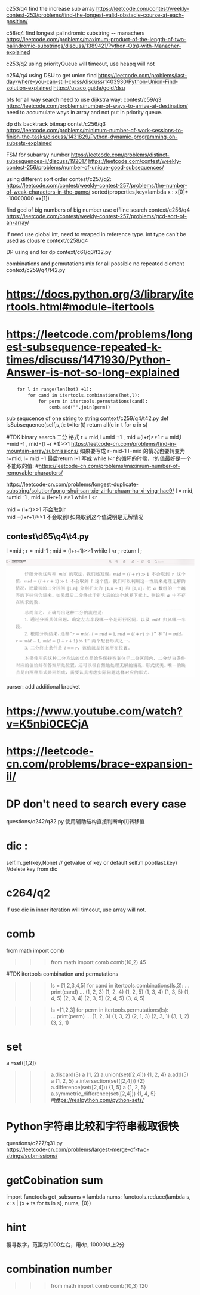 c253/q4 find the increase sub array
https://leetcode.com/contest/weekly-contest-253/problems/find-the-longest-valid-obstacle-course-at-each-position/

c58/q4 find longest palindromic substring -- manachers
https://leetcode.com/problems/maximum-product-of-the-length-of-two-palindromic-substrings/discuss/1389421/Python-O(n)-with-Manacher-explained

c253/q2 using priorityQueue will timeout, use heapq will not

c254/q4 using DSU to get union find https://leetcode.com/problems/last-day-where-you-can-still-cross/discuss/1403930/Python-Union-Find-solution-explained
https://usaco.guide/gold/dsu


bfs for all way search need to use dijkstra way:
contest/c59/q3 https://leetcode.com/problems/number-of-ways-to-arrive-at-destination/
need to accumulate ways in array and not put in priority queue. 


dp dfs backtrack bitmap
contst/c256/q3 https://leetcode.com/problems/minimum-number-of-work-sessions-to-finish-the-tasks/discuss/1431829/Python-dynamic-programming-on-subsets-explained

FSM for subarray number https://leetcode.com/problems/distinct-subsequences-ii/discuss/192017
https://leetcode.com/contest/weekly-contest-256/problems/number-of-unique-good-subsequences/


using different sort order contest/c257/q2:
https://leetcode.com/contest/weekly-contest-257/problems/the-number-of-weak-characters-in-the-game/
sorted(properties,key=lambda x : x[0]* -10000000 +x[1])


find gcd of big numbers of big number use offline search 
context/c256/q4 https://leetcode.com/contest/weekly-contest-257/problems/gcd-sort-of-an-array/

If need use global int, need to wraped in reference type. int type can't be used as clousre
context/c258/q4 


DP using end for dp context/c61/q3/t32.py

combinations and permutations mix for all possible no repeated element context/c259/q4/t42.py
# https://docs.python.org/3/library/itertools.html#module-itertools
# https://leetcode.com/problems/longest-subsequence-repeated-k-times/discuss/1471930/Python-Answer-is-not-so-long-explained
        for l in range(len(hot) +1):
            for cand in itertools.combinations(hot,l):
                for perm in itertools.permutations(cand):
                    comb.add("".join(perm))
sub sequcence of one string to string context/c259/q4/t42.py
    def isSubsequence(self,s,t):
        t=iter(t)
        return all(c in t for c in s)


#TDK binary search 二分 格式
r = mid,l =mid +1 , mid =(l+r)>>1
r = mid,l =mid -1 , mid=(l +r +1)>>1
https://leetcode-cn.com/problems/find-in-mountain-array/submissions/
如果要写成
r=mid-1 l=mid 的情况也要转变为 r=mid, l= mid +1  最后return l-1
写成 while l<r 的循环的时候，r的值最好是一个不能取的值:  #https://leetcode-cn.com/problems/maximum-number-of-removable-characters/

https://leetcode-cn.com/problems/longest-duplicate-substring/solution/gong-shui-san-xie-zi-fu-chuan-ha-xi-ying-hae9/
l = mid, r=mid -1  , mid = (l+r+1) >>1  while l <r  

mid = (l+r)>>1 不会取到r  
mid =(l+r+1)>>1 不会取到l  如果取到这个值说明是无解情况

## contest\d65\q4\t4.py
l =mid ; r = mid-1 ; mid = (l+r+1)>>1 while l <r ; return l ;

![binary search](pic/binarysearch/binarysearch.png)

parser:
add additional bracket 
# https://www.youtube.com/watch?v=K5nbi0CECjA
# https://leetcode-cn.com/problems/brace-expansion-ii/ 


# DP don't need to search every case 
questions/c242/q32.py 使用辅助结构直接判断dp[i]转移值


# dic :

 self.m.get(key,None) // getvalue of key or default 
 self.m.pop(last.key)  //delete key from dic

# c264/q2
If use dic in inner iteration will timeout, use array will not.

# comb 
from math import comb
>>> from math import comb
>>> comb(10,2)
45

#TDK itertools  combination and  permutations
>>> ls = [1,2,3,4,5] 
>>> for cand in itertools.combinations(ls,3):
...     print(cand)
... 
(1, 2, 3)
(1, 2, 4)
(1, 2, 5)
(1, 3, 4)
(1, 3, 5)
(1, 4, 5)
(2, 3, 4)
(2, 3, 5)
(2, 4, 5)
(3, 4, 5)

>>> ls =[1,2,3]
>>> for perm in itertools.permutations(ls):   
...     print(perm)
... 
(1, 2, 3)
(1, 3, 2)
(2, 1, 3)
(2, 3, 1)
(3, 1, 2)
(3, 2, 1)

# set
a =set([1,2])
>>> a.discard(3)
>>> a
{1, 2}
>>> a.union(set([2,4]))
{1, 2, 4}
>>> a.add(5)   
>>> a
{1, 2, 5}
>>> a.intersection(set([2,4])) 
{2}
>>> a.difference(set([2,4]))
{1, 5}
>>> a
{1, 2, 5}
>>> a.symmetric_difference(set([2,4]))
{1, 4, 5}
#https://realpython.com/python-sets/

# Python字符串比较和字符串截取很快
questions/c227/q31.py  
https://leetcode-cn.com/problems/largest-merge-of-two-strings/submissions/

# getCobination sum
import functools
get_subsums = lambda nums: functools.reduce(lambda s, x: s | {x + ts for ts in s}, nums, {0})


# hint 
搜寻数字，范围为1000左右，用dp, 10000以上2分

# combination number
>>> from math import comb
>>> comb(10,3)
120